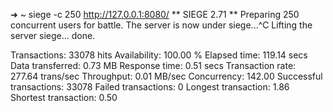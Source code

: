 ➜  ~  siege -c 250 http://127.0.0.1:8080/
** SIEGE 2.71
** Preparing 250 concurrent users for battle.
The server is now under siege...^C
Lifting the server siege...      done.

Transactions:		       33078 hits
Availability:		      100.00 %
Elapsed time:		      119.14 secs
Data transferred:	        0.73 MB
Response time:		        0.51 secs
Transaction rate:	      277.64 trans/sec
Throughput:		        0.01 MB/sec
Concurrency:		      142.00
Successful transactions:       33078
Failed transactions:	           0
Longest transaction:	        1.86
Shortest transaction:	        0.50
